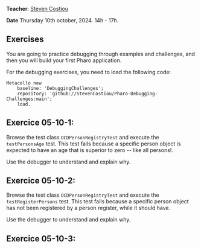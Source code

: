 **Teacher**: [Steven Costiou](https://kloum.io/costiou)

**Date** Thursday 10th october, 2024. 14h - 17h.

## Exercises

You are going to practice debugging through examples and challenges, and then you will build your first Pharo application.

For the debugging exercises, you need to load the following code:
```Smalltalk
Metacello new
	baseline: 'DebuggingChallenges';
	repository: 'github://StevenCostiou/Pharo-Debugging-Challenges:main';
	load.
```

## Exercice 05-10-1: 

Browse the test class `OCDPersonRegistryTest` and execute the `testPersonsAge` test.
This test fails because a specific person object is expected to have an age that is superior to zero -- like all persons!.

Use the debugger to understand and explain why.


## Exercice 05-10-2:

Browse the test class `OCDPersonRegistryTest` and execute the `testRegisterPersons` test.
This test fails because a specific person object has not been registered by a person register, while it should have.

Use the debugger to understand and explain why.


## Exercice 05-10-3:

